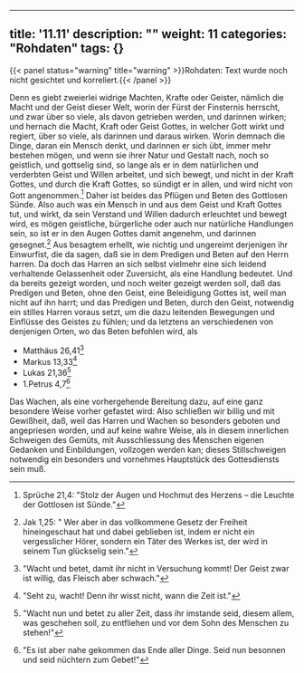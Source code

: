 
---
title: '11.11'
description: ""
weight: 11
categories: "Rohdaten"
tags: {}
---

{{< panel status="warning" title="warning" >}}Rohdaten: Text wurde noch nicht gesichtet und korreliert.{{< /panel >}}
<!-- Seite 512 -->


Denn es giebt zweierlei widrige Machten,
Krafte oder Geister, nämlich die Macht und
der Geist dieser Welt, worin der Fürst der Finsternis
herrscht, und zwar über so viele, als davon
getrieben werden, und darinnen wirken; und hernach
die Macht, Kraft oder Geist Gottes, in welcher
Gott wirkt und regiert, über so viele, als darinnen
und daraus wirken. Worin demnach die
Dinge, daran ein Mensch denkt, und darinnen er
sich übt, immer mehr bestehen mögen, und wenn sie
ihrer Natur und Gestalt nach, noch so geistlich, und
gottselig sind, so lange als er in dem natürlichen und
verderbten Geist und Willen arbeitet, und sich bewegt,
und nicht in der Kraft Gottes, und durch
die Kraft Gottes, so sündigt er in allen, und wird
nicht von Gott angenommen.[^foot-11-11-001] Daher ist beides
das Pflügen und Beten des Gottlosen Sünde.
Also auch was ein Mensch in und aus dem Geist und
Kraft Gottes tut, und wirkt, da sein Verstand
und Willen dadurch erleuchtet und bewegt wird, es
mögen geistliche, bürgerliche oder auch nur natürliche
Handlungen sein, so ist er in den Augen Gottes
damit angenehm, und darinnen gesegnet.[^foot-11-11-002] Aus
besagtem erhellt, wie nichtig und ungereimt derjenigen
ihr Einwurfist, die da sagen, daß sie in dem Predigen
und Beten auf den Herrn harren. Da
doch das Harren an sich selbst vielmehr eine sich leidend
verhaltende Gelassenheit oder Zuversicht, als eine
Handlung bedeutet. Und da bereits gezeigt worden,
und noch weiter gezeigt werden soll, daß das
Predigen und Beten, ohne den Geist, eine Beleidigung
Gottes ist, weil man nicht auf ihn harrt;
und das Predigen und Beten, durch den Geist, notwendig
ein stilles Harren voraus setzt, um die dazu
leitenden Bewegungen und Einflüsse des Geistes zu
fühlen; und da letztens an verschiedenen von denjenigen<!-- Seite 513 -->
Orten, wo das Beten befohlen wird, als

- Matthäus 26,41[^foot-11-11-003]
- Markus 13,33[^foot-11-11-004]
- Lukas 21,36[^foot-11-11-005]
- 1.Petrus 4,7[^foot-11-11-006]

Das Wachen, als eine vorhergehende Bereitung
dazu, auf eine ganz besondere Weise vorher gefastet
wird: Also schließen wir billig und mit Gewißheit,
daß, weil das Harren und Wachen so besonders
geboten und angepriesen worden, und auf keine
wahre Weise, als in diesem innerlichen Schweigen
des Gemüts, mit Ausschliessung des Menschen eigenen
Gedanken und Einbildungen, vollzogen werden kan;
dieses Stillschweigen notwendig ein besonders und
vornehmes Hauptstück des Gottesdiensts sein
muß.



[^foot-11-11-001]: Sprüche 21,4: "Stolz der Augen und Hochmut des Herzens – die Leuchte der Gottlosen ist Sünde."

[^foot-11-11-002]: Jak 1,25: " Wer aber in das vollkommene Gesetz der Freiheit hineingeschaut hat und dabei geblieben ist, indem er nicht ein vergesslicher Hörer, sondern ein Täter des Werkes ist, der wird in seinem Tun glückselig sein."

[^foot-11-11-003]: "Wacht und betet, damit ihr nicht in Versuchung kommt! Der Geist zwar ist willig, das Fleisch aber schwach."

[^foot-11-11-004]: "Seht zu, wacht! Denn ihr wisst nicht, wann die Zeit ist."

[^foot-11-11-005]: "Wacht nun und betet zu aller Zeit, dass ihr imstande seid, diesem allem, was geschehen soll, zu entfliehen und vor dem Sohn des Menschen zu stehen!"

[^foot-11-11-006]: "Es ist aber nahe gekommen das Ende aller Dinge. Seid nun besonnen und seid nüchtern zum Gebet!"